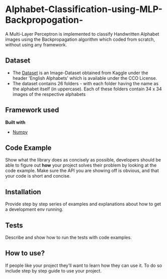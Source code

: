# Alphabet-Classification-using-MLP-Backpropogation-
A Multi-Layer Perceptron is implemented to classify Handwritten Alphabet images using the Backpropagation algorithm which coded from scratch, without using any framework.


 
## Dataset 
- The [Dataset](https://www.kaggle.com/mohneesh7/english-alphabets/data#) is an Image-Dataset obtained from Kaggle under the header 'English Alphabets' which is available under the CCO License.
- The dataset contains 26 folders - with each folder having the name as the alphabet itself (in uppercase). Each of these folders contain 34 x 34 images of the respective alphabets



## Framework used
<b>Built with</b>
- [Numpy](https://numpy.org/)

## Code Example
Show what the library does as concisely as possible, developers should be able to figure out **how** your project solves their problem by looking at the code example. Make sure the API you are showing off is obvious, and that your code is short and concise.

## Installation
Provide step by step series of examples and explanations about how to get a development env running.


## Tests
Describe and show how to run the tests with code examples.

## How to use?
If people like your project they’ll want to learn how they can use it. To do so include step by step guide to use your project.


